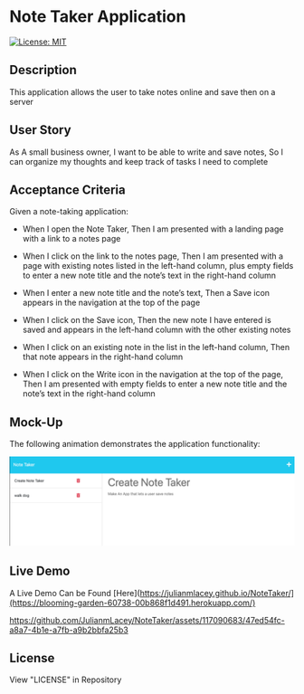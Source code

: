 # Note Taker Application

[![License: MIT](https://img.shields.io/badge/License-MIT-yellow.svg)](https://opensource.org/licenses/MIT)

## Description

This application allows the user to take notes online and save then on a server

## User Story

As A small business owner, I want to be able to write and save notes, So I can organize my thoughts and keep track of tasks I need to complete

## Acceptance Criteria

Given a note-taking application:

- When I open the Note Taker, Then I am presented with a landing page with a link to a notes page

- When I click on the link to the notes page, Then I am presented with a page with existing notes listed in the left-hand
  column, plus empty fields to enter a new note title and the note’s text in the right-hand column

- When I enter a new note title and the note’s text, Then a Save icon appears in the navigation at the top of the page

- When I click on the Save icon, Then the new note I have entered is saved and appears in the left-hand column with the other existing notes

- When I click on an existing note in the list in the left-hand column, Then that note appears in the right-hand column

- When I click on the Write icon in the navigation at the top of the page, Then I am presented with empty fields to enter a new note title and the note’s text in the right-hand column

## Mock-Up

The following animation demonstrates the application functionality:

![Mockup](./public/images/Mockup1.png)

## Live Demo

A Live Demo Can be Found [Here](https://julianmlacey.github.io/NoteTaker/](https://blooming-garden-60738-00b868f1d491.herokuapp.com/)

https://github.com/JulianmLacey/NoteTaker/assets/117090683/47ed54fc-a8a7-4b1e-a7fb-a9b2bbfa25b3


## License

View "LICENSE" in Repository
